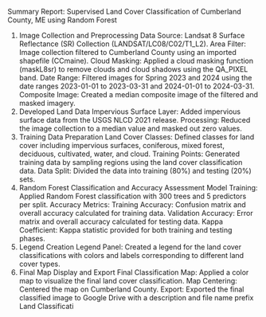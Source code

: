 Summary Report: Supervised Land Cover Classification of Cumberland County, ME using Random Forest
1. Image Collection and Preprocessing
Data Source: Landsat 8 Surface Reflectance (SR) Collection (LANDSAT/LC08/C02/T1_L2).
Area Filter: Image collection filtered to Cumberland County using an imported shapefile (CCmaine).
Cloud Masking: Applied a cloud masking function (maskL8sr) to remove clouds and cloud shadows using the QA_PIXEL band.
Date Range: Filtered images for Spring 2023 and 2024 using the date ranges 2023-01-01 to 2023-03-31 and 2024-01-01 to 2024-03-31.
Composite Image: Created a median composite image of the filtered and masked imagery.
2. Developed Land Data
Impervious Surface Layer: Added impervious surface data from the USGS NLCD 2021 release.
Processing: Reduced the image collection to a median value and masked out zero values.
3. Training Data Preparation
Land Cover Classes: Defined classes for land cover including impervious surfaces, coniferous, mixed forest, deciduous, cultivated, water, and cloud.
Training Points: Generated training data by sampling regions using the land cover classification data.
Data Split: Divided the data into training (80%) and testing (20%) sets.
4. Random Forest Classification and Accuracy Assessment
Model Training: Applied Random Forest classification with 300 trees and 5 predictors per split.
Accuracy Metrics:
Training Accuracy: Confusion matrix and overall accuracy calculated for training data.
Validation Accuracy: Error matrix and overall accuracy calculated for testing data.
Kappa Coefficient: Kappa statistic provided for both training and testing phases.
5. Legend Creation
Legend Panel: Created a legend for the land cover classifications with colors and labels corresponding to different land cover types.
6. Final Map Display and Export
Final Classification Map: Applied a color map to visualize the final land cover classification.
Map Centering: Centered the map on Cumberland County.
Export: Exported the final classified image to Google Drive with a description and file name prefix Land Classificati

